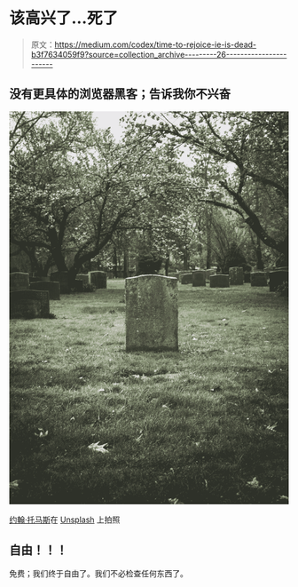 # 该高兴了…死了

> 原文：<https://medium.com/codex/time-to-rejoice-ie-is-dead-b3f7634059f9?source=collection_archive---------26----------------------->

## 没有更具体的浏览器黑客；告诉我你不兴奋

![](img/bcae40594eb1059e6eaa141470073e26.png)

[约翰·托马斯](https://unsplash.com/@capturelight?utm_source=medium&utm_medium=referral)在 [Unsplash](https://unsplash.com?utm_source=medium&utm_medium=referral) 上拍照

## 自由！！！

免费；我们终于自由了。我们不必检查任何东西了。